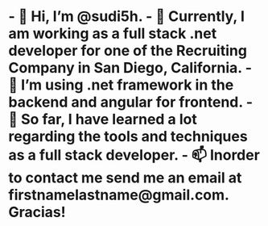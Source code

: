 <h1>
- 👋 Hi, I’m @sudi5h. 
- 👀 Currently, I am working as a full stack .net developer for one of the Recruiting Company in San Diego, California.
- 🌱 I’m using .net framework in the backend and angular for frontend.
- 💞️ So far, I have learned a lot regarding the tools and techniques as a full stack developer.
- 📫 Inorder to contact me send me an email at firstnamelastname@gmail.com.
Gracias!
</h1>
